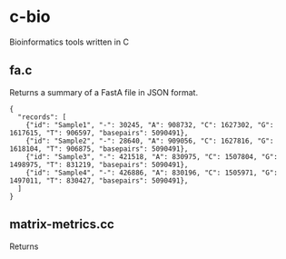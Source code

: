 # c-bio
Bioinformatics tools written in C
## fa.c
  Returns a summary of a FastA file in JSON format.
  ```
  {
    "records": [
      {"id": "Sample1", "-": 30245, "A": 908732, "C": 1627302, "G": 1617615, "T": 906597, "basepairs": 5090491},
      {"id": "Sample2", "-": 28640, "A": 909056, "C": 1627816, "G": 1618104, "T": 906875, "basepairs": 5090491}, 
      {"id": "Sample3", "-": 421518, "A": 830975, "C": 1507804, "G": 1498975, "T": 831219, "basepairs": 5090491},
      {"id": "Sample4", "-": 426886, "A": 830196, "C": 1505971, "G": 1497011, "T": 830427, "basepairs": 5090491},
    ]
  }
  ```
## matrix-metrics.cc
  Returns 
